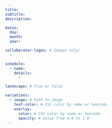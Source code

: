 ```yaml
---
title:
subtitle:
description:

dates:
  day:
  month:
  year:

collaborator-logos: # Images only!
  -

schedule:
  - name:
    details:
      -

landscape: # True or false

variations:
  - image: # Path to image
    text-color: # CSS color by name or hexcode
    overlay:
      color: # CSS color by name or hexcode
      opacity: # Value from 0.0 to 1.0
---
```

